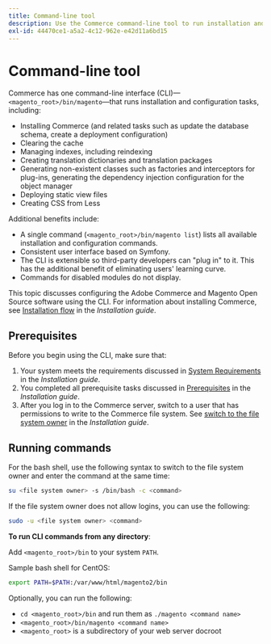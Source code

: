 ```yaml
---
title: Command-line tool
description: Use the Commerce command-line tool to run installation and configuration tasks.
exl-id: 44470ce1-a5a2-4c12-962e-e42d11a6bd15
---
```

# Command-line tool

Commerce has one command-line interface (CLI)—`<magento_root>/bin/magento`—that runs installation and configuration tasks, including:

- Installing Commerce (and related tasks such as update the database schema, create a deployment configuration)
- Clearing the cache
- Managing indexes, including reindexing
- Creating translation dictionaries and translation packages
- Generating non-existent classes such as factories and interceptors for plug-ins, generating the dependency injection configuration for the object manager
- Deploying static view files
- Creating CSS from Less

Additional benefits include:

- A single command (`<magento_root>/bin/magento list`) lists all available installation and configuration commands.
- Consistent user interface based on Symfony.
- The CLI is extensible so third-party developers can "plug in" to it. This has the additional benefit of eliminating users' learning curve.
- Commands for disabled modules do not display.

This topic discusses configuring the Adobe Commerce and Magento Open Source software using the CLI. For information about installing Commerce, see [Installation flow](../../installation/overview.md) in the _Installation guide_.

## Prerequisites

Before you begin using the CLI, make sure that:

1. Your system meets the requirements discussed in [System Requirements](../../installation/system-requirements.md) in the _Installation guide_.
1. You completed all prerequisite tasks discussed in [Prerequisites](../../installation/prerequisites/overview.md) in the _Installation guide_.
1. After you log in to the Commerce server, switch to a user that has permissions to write to the Commerce file system. See [switch to the file system owner](../../installation/prerequisites/file-system/overview.md) in the _Installation guide_.

## Running commands

For the bash shell, use the following syntax to switch to the file system owner and enter the command at the same time:

```bash
su <file system owner> -s /bin/bash -c <command>
```

If the file system owner does not allow logins, you can use the following:

```bash
sudo -u <file system owner> <command>
```

**To run CLI commands from any directory**:

Add `<magento_root>/bin` to your system `PATH`.

Sample bash shell for CentOS:

```bash
export PATH=$PATH:/var/www/html/magento2/bin
```

Optionally, you can run the following:

- `cd <magento_root>/bin` and run them as `./magento <command name>`
- `<magento_root>/bin/magento <command name>`
- `<magento_root>` is a subdirectory of your web server docroot
